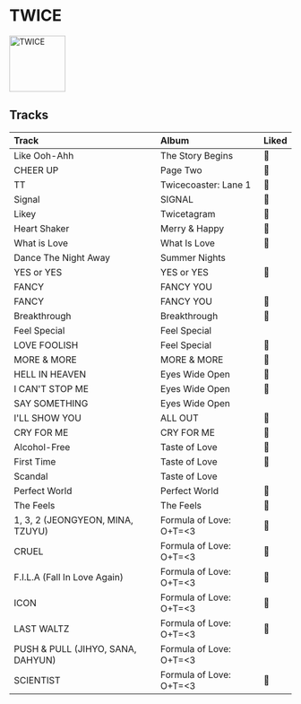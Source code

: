 
# TWICE


<img src="https://i.scdn.co/image/ab6761610000e5ebd84fd6ae9ccfc6206ea6711e" alt="TWICE" width="100" />

## Tracks

| Track                             | Album                   | Liked   |
|:----------------------------------|:------------------------|:--------|
| Like Ooh-Ahh                      | The Story Begins        | 💚       |
| CHEER UP                          | Page Two                | 💚       |
| TT                                | Twicecoaster: Lane 1    | 💚       |
| Signal                            | SIGNAL                  | 💚       |
| Likey                             | Twicetagram             | 💚       |
| Heart Shaker                      | Merry & Happy           | 💚       |
| What is Love                      | What Is Love            | 💚       |
| Dance The Night Away              | Summer Nights           |         |
| YES or YES                        | YES or YES              | 💚       |
| FANCY                             | FANCY YOU               |         |
| FANCY                             | FANCY YOU               | 💚       |
| Breakthrough                      | Breakthrough            | 💚       |
| Feel Special                      | Feel Special            |         |
| LOVE FOOLISH                      | Feel Special            | 💚       |
| MORE & MORE                       | MORE & MORE             | 💚       |
| HELL IN HEAVEN                    | Eyes Wide Open          | 💚       |
| I CAN'T STOP ME                   | Eyes Wide Open          | 💚       |
| SAY SOMETHING                     | Eyes Wide Open          |         |
| I'LL SHOW YOU                     | ALL OUT                 | 💚       |
| CRY FOR ME                        | CRY FOR ME              | 💚       |
| Alcohol-Free                      | Taste of Love           | 💚       |
| First Time                        | Taste of Love           | 💚       |
| Scandal                           | Taste of Love           |         |
| Perfect World                     | Perfect World           | 💚       |
| The Feels                         | The Feels               | 💚       |
| 1, 3, 2 (JEONGYEON, MINA, TZUYU)  | Formula of Love: O+T=<3 | 💚       |
| CRUEL                             | Formula of Love: O+T=<3 | 💚       |
| F.I.L.A (Fall In Love Again)      | Formula of Love: O+T=<3 | 💚       |
| ICON                              | Formula of Love: O+T=<3 | 💚       |
| LAST WALTZ                        | Formula of Love: O+T=<3 | 💚       |
| PUSH & PULL (JIHYO, SANA, DAHYUN) | Formula of Love: O+T=<3 |         |
| SCIENTIST                         | Formula of Love: O+T=<3 | 💚       |
